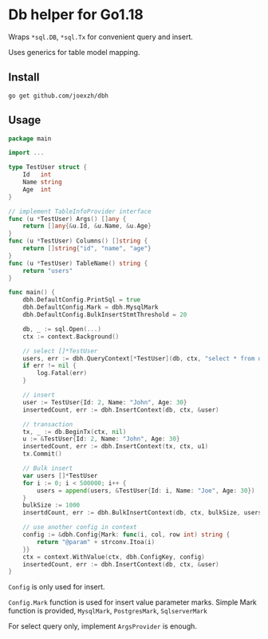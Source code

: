 # Db helper for Go1.18

Wraps `*sql.DB`, `*sql.Tx` for convenient query and insert.

Uses generics for table model mapping.

## Install

`go get github.com/joexzh/dbh`

## Usage

```go
package main

import ...

type TestUser struct {
    Id   int
    Name string
    Age  int
}

// implement TableInfoProvider interface
func (u *TestUser) Args() []any {
    return []any{&u.Id, &u.Name, &u.Age}
}
func (u *TestUser) Columns() []string {
    return []string{"id", "name", "age"}
}
func (u *TestUser) TableName() string {
    return "users"
}

func main() {
    dbh.DefaultConfig.PrintSql = true
    dbh.DefaultConfig.Mark = dbh.MysqlMark
    dbh.DefaultConfig.BulkInsertStmtThreshold = 20

    db, _ := sql.Open(...)
    ctx := context.Background()

    // select []*TestUser
    users, err := dbh.QueryContext[*TestUser](db, ctx, "select * from users where name=? and age=?", "John", 30)
    if err != nil {
        log.Fatal(err)
    }

    // insert
    user := TestUser{Id: 2, Name: "John", Age: 30}
    insertedCount, err := dbh.InsertContext(db, ctx, &user)

    // transaction
    tx, _ := db.BeginTx(ctx, nil)
    u := &TestUser{Id: 2, Name: "John", Age: 30}
    insertedCount, err := dbh.InsertContext(tx, ctx, u1)
    tx.Commit()

    // Bulk insert
    var users []*TestUser
    for i := 0; i < 500000; i++ {
        users = append(users, &TestUser{Id: i, Name: "Joe", Age: 30})
    }
    bulkSize := 1000
    insertdCount, err := dbh.BulkInsertContext(db, ctx, bulkSize, users...)

    // use another config in context
    config := &dbh.Config{Mark: func(i, col, row int) string {
        return "@param" + strconv.Itoa(i)
    }}
    ctx = context.WithValue(ctx, dbh.ConfigKey, config)
    insertedCount, err := dbh.InsertContext(db, ctx, &user)
}
```

`Config` is only used for insert.

`Config.Mark` function is used for insert value parameter marks.
Simple Mark function is provided, `MysqlMark`, `PostgresMark`, `SqlserverMark`

For select query only, implement `ArgsProvider` is enough.
